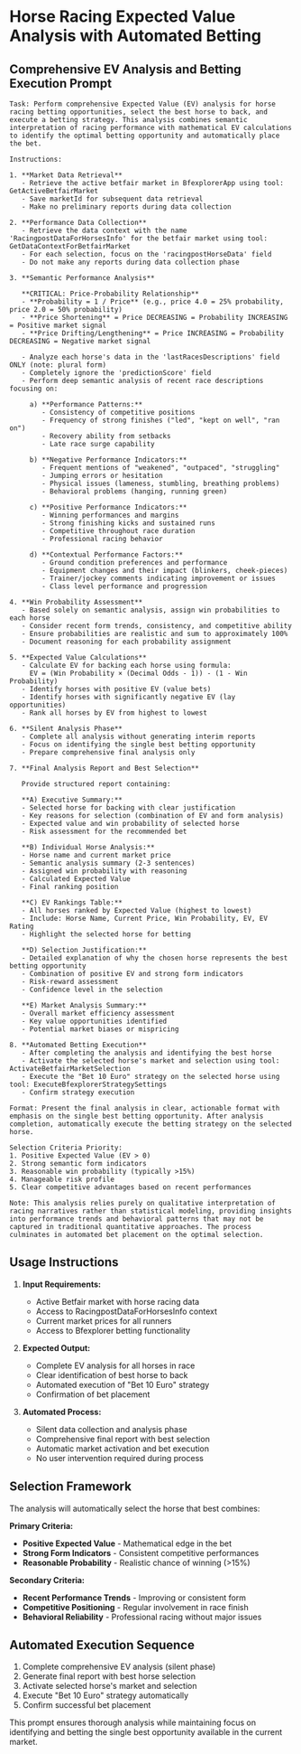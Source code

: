 # Horse Racing Expected Value Analysis with Automated Betting

## Comprehensive EV Analysis and Betting Execution Prompt

```
Task: Perform comprehensive Expected Value (EV) analysis for horse racing betting opportunities, select the best horse to back, and execute a betting strategy. This analysis combines semantic interpretation of racing performance with mathematical EV calculations to identify the optimal betting opportunity and automatically place the bet.

Instructions:

1. **Market Data Retrieval**
   - Retrieve the active betfair market in BfexplorerApp using tool: GetActiveBetfairMarket
   - Save marketId for subsequent data retrieval
   - Make no preliminary reports during data collection

2. **Performance Data Collection**
   - Retrieve the data context with the name 'RacingpostDataForHorsesInfo' for the betfair market using tool: GetDataContextForBetfairMarket
   - For each selection, focus on the 'racingpostHorseData' field
   - Do not make any reports during data collection phase

3. **Semantic Performance Analysis**

   **CRITICAL: Price-Probability Relationship**
   - **Probability = 1 / Price** (e.g., price 4.0 = 25% probability, price 2.0 = 50% probability)
   - **Price Shortening** = Price DECREASING = Probability INCREASING = Positive market signal
   - **Price Drifting/Lengthening** = Price INCREASING = Probability DECREASING = Negative market signal

   - Analyze each horse's data in the 'lastRacesDescriptions' field ONLY (note: plural form)
   - Completely ignore the 'predictionScore' field
   - Perform deep semantic analysis of recent race descriptions focusing on:
     
     a) **Performance Patterns:**
        - Consistency of competitive positions
        - Frequency of strong finishes ("led", "kept on well", "ran on")
        - Recovery ability from setbacks
        - Late race surge capability
     
     b) **Negative Performance Indicators:**
        - Frequent mentions of "weakened", "outpaced", "struggling"
        - Jumping errors or hesitation
        - Physical issues (lameness, stumbling, breathing problems)
        - Behavioral problems (hanging, running green)
     
     c) **Positive Performance Indicators:**
        - Winning performances and margins
        - Strong finishing kicks and sustained runs
        - Competitive throughout race duration
        - Professional racing behavior
     
     d) **Contextual Performance Factors:**
        - Ground condition preferences and performance
        - Equipment changes and their impact (blinkers, cheek-pieces)
        - Trainer/jockey comments indicating improvement or issues
        - Class level performance and progression

4. **Win Probability Assessment**
   - Based solely on semantic analysis, assign win probabilities to each horse
   - Consider recent form trends, consistency, and competitive ability
   - Ensure probabilities are realistic and sum to approximately 100%
   - Document reasoning for each probability assignment

5. **Expected Value Calculations**
   - Calculate EV for backing each horse using formula:
     EV = (Win Probability × (Decimal Odds - 1)) - (1 - Win Probability)
   - Identify horses with positive EV (value bets)
   - Identify horses with significantly negative EV (lay opportunities)
   - Rank all horses by EV from highest to lowest

6. **Silent Analysis Phase**
   - Complete all analysis without generating interim reports
   - Focus on identifying the single best betting opportunity
   - Prepare comprehensive final analysis only

7. **Final Analysis Report and Best Selection**

   Provide structured report containing:

   **A) Executive Summary:**
   - Selected horse for backing with clear justification
   - Key reasons for selection (combination of EV and form analysis)
   - Expected value and win probability of selected horse
   - Risk assessment for the recommended bet

   **B) Individual Horse Analysis:**
   - Horse name and current market price
   - Semantic analysis summary (2-3 sentences)
   - Assigned win probability with reasoning
   - Calculated Expected Value
   - Final ranking position

   **C) EV Rankings Table:**
   - All horses ranked by Expected Value (highest to lowest)
   - Include: Horse Name, Current Price, Win Probability, EV, EV Rating
   - Highlight the selected horse for betting

   **D) Selection Justification:**
   - Detailed explanation of why the chosen horse represents the best betting opportunity
   - Combination of positive EV and strong form indicators
   - Risk-reward assessment
   - Confidence level in the selection

   **E) Market Analysis Summary:**
   - Overall market efficiency assessment
   - Key value opportunities identified
   - Potential market biases or mispricing

8. **Automated Betting Execution**
   - After completing the analysis and identifying the best horse
   - Activate the selected horse's market and selection using tool: ActivateBetfairMarketSelection
   - Execute the "Bet 10 Euro" strategy on the selected horse using tool: ExecuteBfexplorerStrategySettings
   - Confirm strategy execution

Format: Present the final analysis in clear, actionable format with emphasis on the single best betting opportunity. After analysis completion, automatically execute the betting strategy on the selected horse.

Selection Criteria Priority:
1. Positive Expected Value (EV > 0)
2. Strong semantic form indicators
3. Reasonable win probability (typically >15%)
4. Manageable risk profile
5. Clear competitive advantages based on recent performances

Note: This analysis relies purely on qualitative interpretation of racing narratives rather than statistical modeling, providing insights into performance trends and behavioral patterns that may not be captured in traditional quantitative approaches. The process culminates in automated bet placement on the optimal selection.
```

## Usage Instructions

1. **Input Requirements:**
   - Active Betfair market with horse racing data
   - Access to RacingpostDataForHorsesInfo context
   - Current market prices for all runners
   - Access to Bfexplorer betting functionality

2. **Expected Output:**
   - Complete EV analysis for all horses in race
   - Clear identification of best horse to back
   - Automated execution of "Bet 10 Euro" strategy
   - Confirmation of bet placement

3. **Automated Process:**
   - Silent data collection and analysis phase
   - Comprehensive final report with best selection
   - Automatic market activation and bet execution
   - No user intervention required during process

## Selection Framework

The analysis will automatically select the horse that best combines:

**Primary Criteria:**
- **Positive Expected Value** - Mathematical edge in the bet
- **Strong Form Indicators** - Consistent competitive performances
- **Reasonable Probability** - Realistic chance of winning (>15%)

**Secondary Criteria:**
- **Recent Performance Trends** - Improving or consistent form
- **Competitive Positioning** - Regular involvement in race finish
- **Behavioral Reliability** - Professional racing without major issues

## Automated Execution Sequence

1. Complete comprehensive EV analysis (silent phase)
2. Generate final report with best horse selection
3. Activate selected horse's market and selection
4. Execute "Bet 10 Euro" strategy automatically
5. Confirm successful bet placement

This prompt ensures thorough analysis while maintaining focus on identifying and betting the single best opportunity available in the current market.
